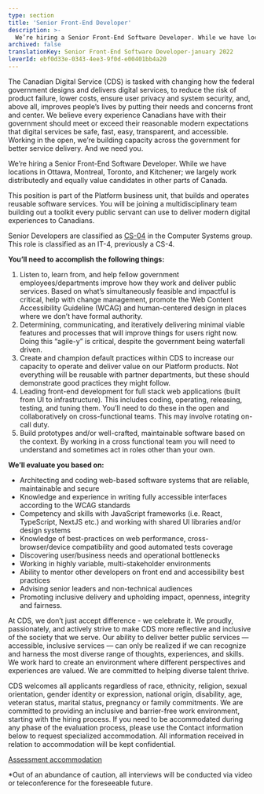 ```yaml
---
type: section
title: 'Senior Front-End Developer'
description: >-
  We’re hiring a Senior Front-End Software Developer. While we have locations in Ottawa, Montreal, Toronto, and Kitchener; we largely work distributedly and equally value candidates in other parts of Canada.
archived: false
translationKey: Senior Front-End Software Developer-january 2022
leverId: ebf0d33e-0343-4ee3-9f0d-e00401bb4a20
---
```


The Canadian Digital Service (CDS) is tasked with changing how the federal government designs and delivers digital services, to reduce the risk of product failure, lower costs, ensure user privacy and system security, and, above all, improves people’s lives by putting their needs and concerns front and center. We believe every experience Canadians have with their government should meet or exceed their reasonable modern expectations that digital services be safe, fast, easy, transparent, and accessible. Working in the open, we’re building capacity across the government for better service delivery. And we need you.

We’re hiring a Senior Front-End Software Developer. While we have locations in Ottawa, Montreal, Toronto, and Kitchener; we largely work distributedly and equally value candidates in other parts of Canada.

This position is part of the Platform business unit, that builds and operates reusable software services. You will be joining a multidisciplinary team building out a toolkit every public servant can use to deliver modern digital experiences to Canadians.

Senior Developers are classified as [CS-04](https://www.tbs-sct.gc.ca/agreements-conventions/view-visualiser-eng.aspx?id=1#toc27633227634) in the Computer Systems group. This role is classified as an IT-4, previously a
CS-4.

**You’ll need to accomplish the following things:**

1. Listen to, learn from, and help fellow government employees/departments improve how they work and deliver public services. Based on what’s simultaneously feasible and impactful is critical, help with change management, promote the Web Content Accessibility Guideline (WCAG) and human-centered design in places where we don’t have formal authority.
2. Determining, communicating, and iteratively delivering minimal viable features and processes that will improve things for users right now. Doing this “agile-y” is critical, despite the government being waterfall driven.
3. Create and champion default practices within CDS to increase our capacity to operate and deliver value on our Platform products. Not everything will be reusable with partner departments, but these should demonstrate good practices they might follow.
4. Leading front-end development for full stack web applications (built from UI to infrastructure). This includes coding, operating, releasing, testing, and tuning them. You’ll need to do these in the open and collaboratively on cross-functional teams. This may involve rotating on-call duty.
5. Build prototypes and/or well-crafted, maintainable software based on the context. By working in a cross functional team you will need to understand and sometimes act in roles other than your own.

**We’ll evaluate you based on:**

- Architecting and coding web-based software systems that are reliable, maintainable and secure
- Knowledge and experience in writing fully accessible interfaces according to the WCAG standards
- Competency and skills with JavaScript frameworks (i.e. React, TypeScript, NextJS etc.) and working with shared UI libraries and/or design systems
- Knowledge of best-practices on web performance, cross-browser/device compatibility and good automated tests coverage
- Discovering user/business needs and operational bottlenecks
- Working in highly variable, multi-stakeholder environments
- Ability to mentor other developers on front end and accessibility best practices
- Advising senior leaders and non-technical audiences
- Promoting inclusive delivery and upholding impact, openness, integrity and fairness.


At CDS, we don’t just accept difference - we celebrate it. We proudly, passionately, and actively strive to make CDS more reflective and inclusive of the society that we serve. Our ability to deliver better public services — accessible, inclusive services — can only be realized if we can recognize and harness the most diverse range of thoughts, experiences, and skills. We work hard to create an environment where different perspectives and experiences are valued. We are committed to helping diverse talent thrive.

CDS welcomes all applicants regardless of race, ethnicity, religion, sexual orientation, gender identity or expression, national origin, disability, age, veteran status, marital status, pregnancy or family commitments. We are committed to providing an inclusive and barrier-free work environment, starting with the hiring process. If you need to be accommodated during any phase of the evaluation process, please use the Contact information below to request specialized accommodation. All information received in relation to accommodation will be kept confidential.

[Assessment accommodation](https://www.canada.ca/en/public-service-commission/services/assessment-accommodation-page.html)

*Out of an abundance of caution, all interviews will be conducted via video or teleconference for the foreseeable future.




